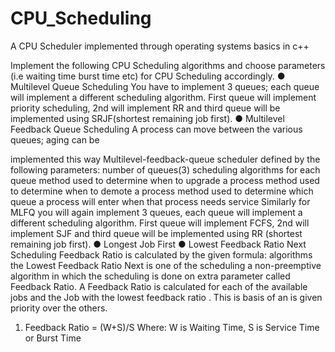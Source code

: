 # CPU_Scheduling
A CPU Scheduler implemented through operating systems basics in c++


Implement the following CPU Scheduling algorithms and choose parameters (i.e waiting time burst time etc) for CPU Scheduling accordingly.
● Multilevel Queue Scheduling
You have to implement 3 queues; each queue will implement a different scheduling algorithm.
First queue will implement priority scheduling, 2nd will implement RR and third queue will be implemented using SRJF(shortest remaining job first).
● Multilevel Feedback Queue Scheduling
A process can move between the various queues; aging can be
   
implemented this way
Multilevel-feedback-queue scheduler defined by the following parameters:
number of queues(3)
scheduling algorithms for each queue
method used to determine when to upgrade a process method used to determine when to demote a process method used to determine which queue a process will enter when that process needs service
Similarly for MLFQ you will again implement 3 queues, each queue will implement a different scheduling algorithm.
First queue will implement FCFS, 2nd will implement SJF and third queue will be implemented using RR (shortest remaining job first).
● Longest Job First
● Lowest Feedback Ratio Next Scheduling
Feedback Ratio is calculated by the given formula:
algorithms the
Lowest Feedback Ratio Next is one of the scheduling
a non-preemptive algorithm in which the scheduling is done on
extra parameter called Feedback Ratio. A Feedback Ratio is calculated for each
of the available jobs and the Job with the lowest feedback ratio
. This is
basis of an
is given priority
over the others.
1. Feedback Ratio = (W+S)/S
Where: W is Waiting Time, S is Service Time or Burst Time
